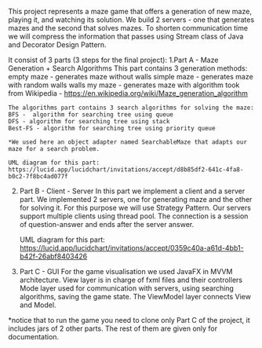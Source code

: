 This project represents a maze game that offers a generation of new maze, playing it, and watching its solution. We build 2 servers - one that generates mazes and the second that solves mazes. To shorten communication time we will compress the information that passes using Stream class of Java and Decorator Design Pattern.

 It consist of 3 parts (3 steps for the final project):
	1.Part A - Maze Generation + Search Algorithms
	This part contains 3 generation methods:
      empty maze - generates maze without walls
      simple maze - generates maze with random walls walls
      my maze - generates maze with algorithm took from Wikipedia - https://en.wikipedia.org/wiki/Maze_generation_algorithm

	The algorithms part contains 3 search algorithms for solving the maze:
	BFS -  algorithm for searching tree using queue
	DFS - algorithm for searching tree using stack
	Best-FS - algorithm for searching tree using priority queue

	*We used here an object adapter named SearchableMaze that adapts our maze for a search problem.

	UML diagram for this part: 
	https://lucid.app/lucidchart/invitations/accept/d8b85df2-641c-4fa8-b0c2-7f8bc4ad077f

 2. Part B - Client - Server
      In this part we implement a client and a server part. 
      We implemented 2 servers, one for generating maze and the other for solving it. For this purpose we will use Strategy Pattern.
      Our servers support multiple clients using thread pool. The connection is a session of question-answer and ends after the server answer.

      UML diagram for this part:
      https://lucid.app/lucidchart/invitations/accept/0359c40a-a61d-4bb1-b42f-26abf8403426



 3. Part C - GUI
      For the game visualisation we used JavaFX in MVVM architecture.
      View layer is in charge of fxml files and their controllers
      Mode layer used for communication with servers, using searching algorithms, saving the game state.
      The ViewModel layer connects View and Model.

*notice that to run the game you need to clone only Part C of the project, it includes jars of 2 other parts. The rest of them are given only for documentation.


